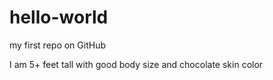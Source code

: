 # hello-world

my first repo on GitHub 

I am 5+ feet tall with good body size and chocolate skin color
